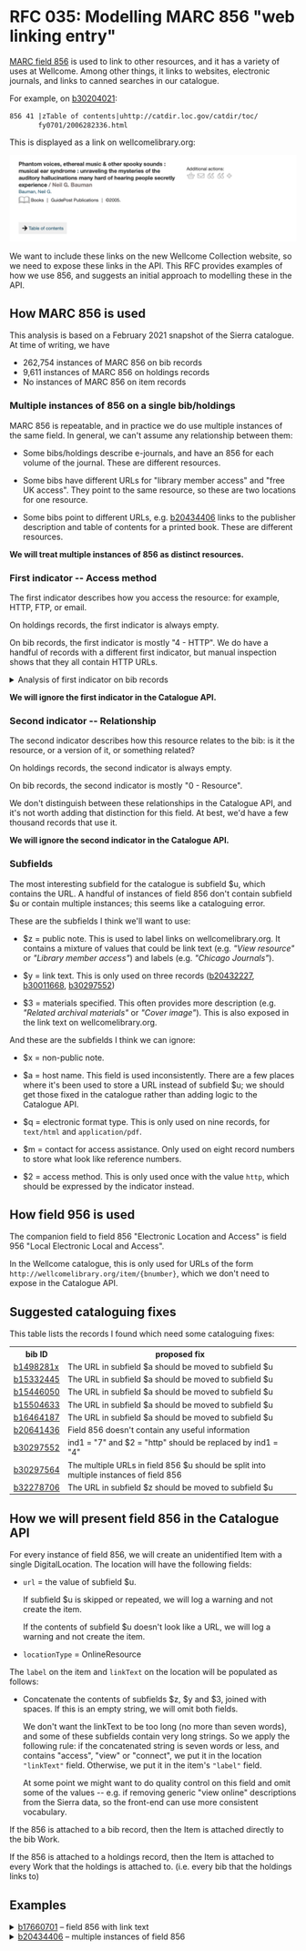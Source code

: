 # RFC 035: Modelling MARC 856 "web linking entry"

[MARC field 856](https://www.loc.gov/marc/bibliographic/concise/bd856.html) is used to link to other resources, and it has a variety of uses at Wellcome.
Among other things, it links to websites, electronic journals, and links to canned searches in our catalogue.

For example, on [b30204021](https://search.wellcomelibrary.org/iii/encore/record/C__Rb3020402?lang=eng):

```
856 41 |zTable of contents|uhttp://catdir.loc.gov/catdir/toc/
       fy0701/2006282336.html
```

This is displayed as a link on wellcomelibrary.org:

![Screenshot of the library website with a grey box titled 'Table of contents'. The grey box has an error and the text is blue, like a link.](encore_screenshot.png)

We want to include these links on the new Wellcome Collection website, so we need to expose these links in the API.
This RFC provides examples of how we use 856, and suggests an initial approach to modelling these in the API.



## How MARC 856 is used

This analysis is based on a February 2021 snapshot of the Sierra catalogue.
At time of writing, we have

-    262,754 instances of MARC 856 on bib records
-    9,611 instances of MARC 856 on holdings records
-    No instances of MARC 856 on item records


### Multiple instances of 856 on a single bib/holdings

MARC 856 is repeatable, and in practice we do use multiple instances of the same field.
In general, we can't assume any relationship between them:

*   Some bibs/holdings describe e-journals, and have an 856 for each volume of the journal.
    These are different resources.

*   Some bibs have different URLs for "library member access" and "free UK access".
    They point to the same resource, so these are two locations for one resource.

*   Some bibs point to different URLs, e.g. [b20434406](https://search.wellcomelibrary.org/iii/encore/record/C__Rb2043440?lang=eng) links to the publisher description and table of contents for a printed book.
    These are different resources.

**We will treat multiple instances of 856 as distinct resources.**



### First indicator -- Access method

The first indicator describes how you access the resource: for example, HTTP, FTP, or email.

On holdings records, the first indicator is always empty.

On bib records, the first indicator is mostly "4 - HTTP".
We do have a handful of records with a different first indicator, but manual inspection shows that they all contain HTTP URLs.

<details>
<summary>Analysis of first indicator on bib records</summary>

On bib records, the first indicator is used as follows:

<table>
    <tr>
        <th>first indicator</th>
        <th># of records</th>
    </tr>
    <tr>
        <td>4 - HTTP</td>
        <td>262,706</td>
    </tr>
    <tr>
        <td>1 - FTP</td>
        <td>27</td>
    </tr>
    <tr>
        <td>(empty)</td>
        <td>17</td>
    </tr>
    <tr>
        <td>0 - Email</td>
        <td>3</td>
    </tr>
    <tr>
        <td>7 - Method specified in subfield $2</td>
        <td>1</td>
    </tr>
</table>

I manually inspected the 48 records where the first indicator isn't 4; all of them contain HTTP URLs and it looks like the first indicator has been inconsistently applied.
I have uploaded a list with [the bib IDs of these records](bibs_with_unexpected_first_indicator.txt).

The current Wellcome Library website always presents a link to the contents of 856 subfield $u, even if the first indicator isn't "4 - HTTP".
Examples:

*   [b30297552](https://search.wellcomelibrary.org/iii/encore/record/C__Rb3029755?lang=eng)

    ```
    856 7  |uhttp://www.aci-iac.ca/william-kurelek|2http|yview the
           publication online
    ```

*   [b17744854](https://search.wellcomelibrary.org/iii/encore/record/C__Rb1774485?lang=eng)

    ```
    856 1  |uhttps://sounds.bl.uk/oral-history/disability-voices
           |zListen to testimony relating to 'Cerebral Palsy'
    ```


*   [b13753344](https://search.wellcomelibrary.org/iii/encore/record/C__Rb1375334?lang=eng)

    ```
    856 00 |uhttp://www.history.ac.uk/cmh/epiheal.html|zText
           available online:
    ```

*   [b32188560](https://search.wellcomelibrary.org/iii/encore/record/C__Rb3218856?lang=eng)

    ```
    856    |uhttp://bvbr.bib-bvb.de:8991/F?func=service&
           doc_library=BVB01&local_base=BVB01&doc_number=029740967&
           sequence=000001&line_number=0001&func_code=DB_RECORDS&
           service_type=MEDIA|zInhaltsverzeichnis
    856 42 |mV:DE-605;X:Imageware|qapplication/pdf|uhttp://digitale-
           objekte.hbz-nrw.de/storage2/2018/02/08/file_149/
           7534738.pdf|3Inhaltsverzeichnis
    ```

</details>

**We will ignore the first indicator in the Catalogue API.**



### Second indicator -- Relationship

The second indicator describes how this resource relates to the bib: is it the resource, or a version of it, or something related?

On holdings records, the second indicator is always empty.

On bib records, the second indicator is mostly "0 - Resource".

We don't distinguish between these relationships in the Catalogue API, and it's not worth adding that distinction for this field.
At best, we'd have a few thousand records that use it.

**We will ignore the second indicator in the Catalogue API.**



### Subfields

The most interesting subfield for the catalogue is subfield $u, which contains the URL.
A handful of instances of field 856 don't contain subfield $u or contain multiple instances; this seems like a cataloguing error.

These are the subfields I think we'll want to use:

*   $z = public note.
    This is used to label links on wellcomelibrary.org.
    It contains a mixture of values that could be link text (e.g. *"View resource"* or *"Library member access"*) and labels (e.g. *"Chicago Journals"*).

*   $y = link text.
    This is only used on three records ([b20432227](https://search.wellcomelibrary.org/iii/encore/record/C__Rb2043222?lang=eng), [b30011668](https://search.wellcomelibrary.org/iii/encore/record/C__Rb3001166?lang=eng), [b30297552](https://search.wellcomelibrary.org/iii/encore/record/C__Rb3029755?lang=eng))

*   $3 = materials specified.
    This often provides more description (e.g. *"Related archival materials"* or *"Cover image"*).
    This is also exposed in the link text on wellcomelibrary.org.

And these are the subfields I think we can ignore:

*   $x = non-public note.

*   $a = host name.
    This field is used inconsistently.
    There are a few places where it's been used to store a URL instead of subfield $u; we should get those fixed in the catalogue rather than adding logic to the Catalogue API.

*   $q = electronic format type.
    This is only used on nine records, for `text/html` and `application/pdf`.

*   $m = contact for access assistance.
    Only used on eight record numbers to store what look like reference numbers.

*   $2 = access method.
    This is only used once with the value `http`, which should be expressed by the indicator instead.


## How field 956 is used

The companion field to field 856 "Electronic Location and Access" is field 956 "Local Electronic Local and Access".

In the Wellcome catalogue, this is only used for URLs of the form `http://wellcomelibrary.org/item/{bnumber}`, which we don't need to expose in the Catalogue API.


## Suggested cataloguing fixes

This table lists the records I found which need some cataloguing fixes:

<table>
    <tr>
        <th>bib ID</th>
        <th>proposed fix</th>
    </tr>
    <tr>
        <td><a href="https://search.wellcomelibrary.org/iii/encore/record/C__Rb1498281?lang=eng">b1498281x</a></td>
        <td>The URL in subfield $a should be moved to subfield $u</td>
    </tr>
    <tr>
        <td><a href="https://search.wellcomelibrary.org/iii/encore/record/C__Rb1533244?lang=eng">b15332445</a></td>
        <td>The URL in subfield $a should be moved to subfield $u</td>
    </tr>
    <tr>
        <td><a href="https://search.wellcomelibrary.org/iii/encore/record/C__Rb1544605?lang=eng">b15446050</a></td>
        <td>The URL in subfield $a should be moved to subfield $u</td>
    </tr>
    <tr>
        <td><a href="https://search.wellcomelibrary.org/iii/encore/record/C__Rb1550463?lang=eng">b15504633</a></td>
        <td>The URL in subfield $a should be moved to subfield $u</td>
    </tr>
    <tr>
        <td><a href="https://search.wellcomelibrary.org/iii/encore/record/C__Rb1646418?lang=eng">b16464187</a></td>
        <td>The URL in subfield $a should be moved to subfield $u</td>
    </tr>
    <tr>
        <td><a href="https://search.wellcomelibrary.org/iii/encore/record/C__Rb2064143?lang=eng">b20641436</a></td>
        <td>Field 856 doesn't contain any useful information</td>
    </tr>
    <tr>
        <td><a href="https://search.wellcomelibrary.org/iii/encore/record/C__Rb3029755?lang=eng">b30297552</a></td>
        <td>ind1 = "7" and $2 = "http" should be replaced by ind1 = "4"</td>
    </tr>
    <tr>
        <td><a href="https://search.wellcomelibrary.org/iii/encore/record/C__Rb3029756?lang=eng">b30297564</a></td>
        <td>The multiple URLs in field 856 $u should be split into multiple instances of field 856</td>
    </tr>
    <tr>
        <td><a href="https://search.wellcomelibrary.org/iii/encore/record/C__Rb3227870?lang=eng">b32278706</a></td>
        <td>The URL in subfield $z should be moved to subfield $u</td>
    </tr>
</table>



## How we will present field 856 in the Catalogue API

For every instance of field 856, we will create an unidentified Item with a single DigitalLocation.
The location will have the following fields:

*   `url` = the value of subfield $u.

    If subfield $u is skipped or repeated, we will log a warning and not create the item.

    If the contents of subfield $u doesn't look like a URL, we will log a warning and not create the item.

*   `locationType` = OnlineResource

The `label` on the item and `linkText` on the location will be populated as follows:

*   Concatenate the contents of subfields $z, $y and $3, joined with spaces.
    If this is an empty string, we will omit both fields.

    We don't want the linkText to be too long (no more than seven words), and some of these subfields contain very long strings.
    So we apply the following rule: if the concatenated string is seven words or less, and contains "access", "view" or "connect", we put it in the location `"linkText"` field.
    Otherwise, we put it in the item's `"label"` field.

    At some point we might want to do quality control on this field and omit some of the values -- e.g. if removing generic "view online" descriptions from the Sierra data, so the front-end can use more consistent vocabulary.

If the 856 is attached to a bib record, then the Item is attached directly to the bib Work.

If the 856 is attached to a holdings record, then the Item is attached to every Work that the holdings is attached to.
(i.e. every bib that the holdings links to)



## Examples

<details>
<summary><a href="https://search.wellcomelibrary.org/iii/encore/record/C__Rb1766070?lang=eng">b17660701</a> – field 856 with link text</summary>

MARC field:

```
856 40 |uhttp://0-
       gateway.proquest.com.catalogue.wellcomelibrary.org/
       openurl?ctx_ver=Z39.88-2003&res_id=xri:eebo&rft_val_fmt=&
       rft_id=xri:eebo:image:193067|zView resource.
```

Catalogue API output:

```json
"items": [
  {
    "locations": [
      {
        "locationType": {
          "id": "online-resource",
          "label": "Online resource",
          "type": "LocationType"
        },
        "linkText": "View resource.",
        "url": "http://0-
       gateway.proquest.com.catalogue.wellcomelibrary.org/…",
        "type": "DigitalLocation"
      }
    ],
    "type": "Item"
  }
]
```

</details>

<details>
<summary><a href="https://search.wellcomelibrary.org/iii/encore/record/C__Rb2043440?lang=eng">b20434406</a> – multiple instances of field 856</summary>

MARC fields:

```
856 41 |3Table of contents|uhttp://catdir.loc.gov/catdir/toc/
       wiley022/96047734.html
856 42 |3Publisher description|uhttp://catdir.loc.gov/catdir/
       description/wiley031/96047734.html
```

Catalogue API output:

```json
"items": [
  {
    "label": "Table of contents",
    "locations": [
      {
        "locationType": {
          "id": "online-resource",
          "label": "Online resource",
          "type": "LocationType"
        },
        "url": "http://catdir.loc.gov/catdir/toc/wiley022/96047734.html",
        "type": "DigitalLocation"
      }
    ],
    "type": "Item"
  },
  {
    "label": "Publisher description",
    "locations": [
      {
        "locationType": {
          "id": "online-resource",
          "label": "Online resource",
          "type": "LocationType"
        },
        "url": "http://catdir.loc.gov/catdir/description/wiley031/96047734.html",
        "type": "DigitalLocation"
      }
    ],
    "type": "Item"
  }
]
```

</details>
